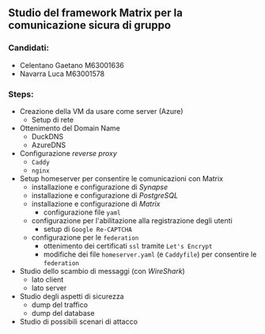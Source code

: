 ## Studio del framework Matrix per la comunicazione sicura di gruppo

### Candidati:

- Celentano Gaetano M63001636
- Navarra Luca M63001578

### Steps:

- Creazione della VM da usare come server (Azure)
  - Setup di rete
- Ottenimento del Domain Name
  - DuckDNS
  - AzureDNS
- Configurazione _reverse proxy_
  - `Caddy`
  - `nginx`
- Setup homeserver per consentire le comunicazioni con Matrix
  - installazione e configurazione di _Synapse_
  - installazione e configurazione di _PostgreSQL_
  - installazione e configurazione di _Matrix_
    - configurazione file `yaml`
  - configurazione per l'abilitazione alla registrazione degli utenti
    - setup di `Google Re-CAPTCHA`
  - configurazione per le `federation`
    - ottenimento dei certificati `ssl` tramite `Let's Encrypt`
    - modifiche dei file `homeserver.yaml` (e `Caddyfile`) per consentire le `federation`
- Studio dello scambio di messaggi (con _WireShark_)
  - lato client
  - lato server
- Studio degli aspetti di sicurezza
  - dump del traffico
  - dump del database
- Studio di possibili scenari di attacco
